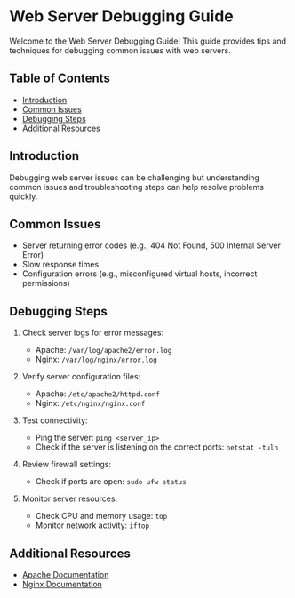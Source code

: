 # Web Server Debugging Guide

Welcome to the Web Server Debugging Guide! This guide provides tips and techniques for debugging common issues with web servers.

## Table of Contents
- [Introduction](#introduction)
- [Common Issues](#common-issues)
- [Debugging Steps](#debugging-steps)
- [Additional Resources](#additional-resources)

## Introduction
Debugging web server issues can be challenging but understanding common issues and troubleshooting steps can help resolve problems quickly.

## Common Issues
- Server returning error codes (e.g., 404 Not Found, 500 Internal Server Error)
- Slow response times
- Configuration errors (e.g., misconfigured virtual hosts, incorrect permissions)

## Debugging Steps
1. Check server logs for error messages:
   - Apache: `/var/log/apache2/error.log`
   - Nginx: `/var/log/nginx/error.log`

2. Verify server configuration files:
   - Apache: `/etc/apache2/httpd.conf`
   - Nginx: `/etc/nginx/nginx.conf`

3. Test connectivity:
   - Ping the server: `ping <server_ip>`
   - Check if the server is listening on the correct ports: `netstat -tuln`

4. Review firewall settings:
   - Check if ports are open: `sudo ufw status`

5. Monitor server resources:
   - Check CPU and memory usage: `top`
   - Monitor network activity: `iftop`

## Additional Resources
- [Apache Documentation](https://httpd.apache.org/docs/)
- [Nginx Documentation](https://nginx.org/en/docs/)


